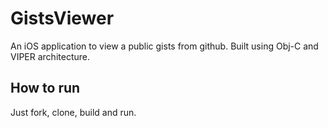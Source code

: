 # GistsViewer
An iOS application to view a public gists from github. Built using Obj-C and VIPER architecture.

## How to run
Just fork, clone, build and run.

